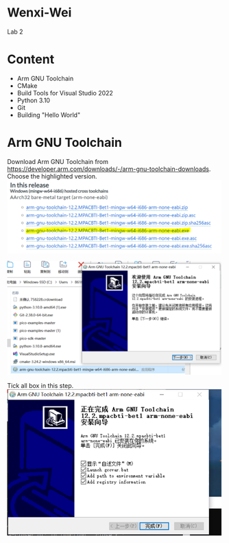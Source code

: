 # Wenxi-Wei
Lab 2

# Content
* Arm GNU Toolchain
* CMake
* Build Tools for Visual Studio 2022
* Python 3.10
* Git
* Building "Hello World"

# Arm GNU Toolchain
Download Arm GNU Toolchain from https://developer.arm.com/downloads/-/arm-gnu-toolchain-downloads. Choose the highlighted version.
<img src="https://github.com/wenxiwei00/Wenxi-Wei/blob/main/1.1.PNG" width="500px">

<img src="https://github.com/wenxiwei00/Wenxi-Wei/blob/main/1.2.PNG" width="500px">

Tick all box in this step.
<img src="https://github.com/wenxiwei00/Wenxi-Wei/blob/main/1.3.PNG" width="500px">

